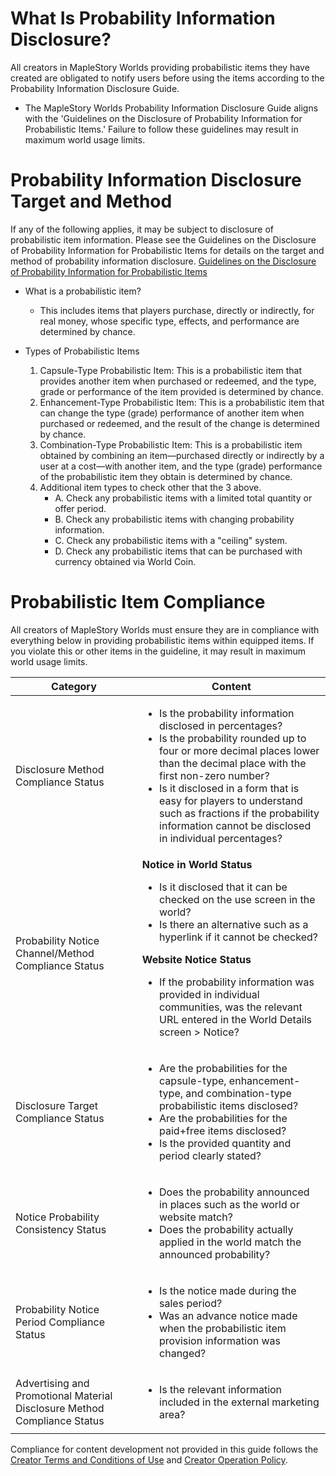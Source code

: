 # What Is Probability Information Disclosure? 
All creators in MapleStory Worlds providing probabilistic items they have created are obligated to notify users before using the items according to the Probability Information Disclosure Guide. 
* The MapleStory Worlds Probability Information Disclosure Guide aligns with the 'Guidelines on the Disclosure of Probability Information for Probabilistic Items.' Failure to follow these guidelines may result in maximum world usage limits. 

# Probability Information Disclosure Target and Method 
If any of the following applies, it may be subject to disclosure of probabilistic item information. Please see the Guidelines on the Disclosure of Probability Information for Probabilistic Items for details on the target and method of probability information disclosure. 
[Guidelines on the Disclosure of Probability Information for Probabilistic Items](https://www.mcst.go.kr/kor/s_notice/notice/noticeView.jsp?pSeq=17856{"target":"_blank"})

* What is a probabilistic item? 
    * This includes items that players purchase, directly or indirectly, for real money, whose specific type, effects, and performance are determined by chance. 

* Types of Probabilistic Items
    1. Capsule-Type Probabilistic Item: This is a probabilistic item that provides another item when purchased or redeemed, and the type, grade or performance of the item provided is determined by chance. 
    2. Enhancement-Type Probabilistic Item: This is a probabilistic item that can change the type (grade) performance of another item when purchased or redeemed, and the result of the change is determined by chance. 
    3. Combination-Type Probabilistic Item: This is a probabilistic item obtained by combining an item—purchased directly or indirectly by a user at a cost—with another item, and the type (grade) performance of the probabilistic item they obtain is determined by chance. 
    4. Additional item types to check other that the 3 above. 
        * A. Check any probabilistic items with a limited total quantity or offer period. 
        * B. Check any probabilistic items with changing probability information. 
        * C. Check any probabilistic items with a "ceiling" system. 
        * D. Check any probabilistic items that can be purchased with currency obtained via World Coin. 

# Probabilistic Item Compliance 
All creators of MapleStory Worlds must ensure they are in compliance with everything below in providing probabilistic items within equipped items. If you violate this or other items in the guideline, it may result in maximum world usage limits. 

| Category | Content |
| --- | --- |
| Disclosure Method Compliance Status  |<ul><li> Is the probability information disclosed in percentages?</li><li> Is the probability rounded up to four or more decimal places lower than the decimal place with the first non-zero number?</li><li> Is it disclosed in a form that is easy for players to understand such as fractions if the probability information cannot be disclosed in individual percentages? </li></ul> |
| Probability Notice Channel/Method Compliance Status  | **Notice in World Status**<br> <ul><li>Is it disclosed that it can be checked on the use screen in the world?</li><li>Is there an alternative such as a hyperlink if it cannot be checked? </li></ul> **Website Notice Status**<ul><li>If the probability information was provided in individual communities, was the relevant URL entered in the World Details screen > Notice? </li></ul> |
|Disclosure Target Compliance Status   | <ul><li>  Are the probabilities for the capsule-type, enhancement-type, and combination-type probabilistic items disclosed?</li><li>Are the probabilities for the paid+free items disclosed? </li><li>Is the provided quantity and period clearly stated? </li></ul> |
| Notice Probability Consistency Status  |  <ul><li>Does the probability announced in places such as the world or website match?</li><li>Does the probability actually applied in the world match the announced probability?</li></ul>  |
|Probability Notice Period Compliance Status   |  <ul><li>Is the notice made during the sales period?</li><li> Was an advance notice made when the probabilistic item provision information was changed? </li></ul>|
|  Advertising and Promotional Material Disclosure Method Compliance Status |  <ul><li>Is the relevant information included in the external marketing area? </li><ul>|

Compliance for content development not provided in this guide follows the [Creator Terms and Conditions of Use](https://maplestoryworlds.nexon.com/en/legal?type=developer{"target":"_blank"}) and [Creator Operation Policy](https://maplestoryworlds.nexon.com/en/legal/policy/699{"target":"_blank"}). 